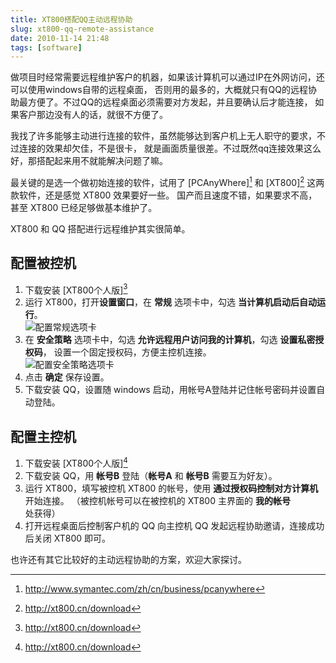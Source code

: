 ```yaml
---
title: XT800搭配QQ主动远程协助
slug: xt800-qq-remote-assistance
date: 2010-11-14 21:48
tags: [software]
---
```


做项目时经常需要远程维护客户的机器，如果该计算机可以通过IP在外网访问，还可以使用windows自带的远程桌面，
否则用的最多的，大概就只有QQ的远程协助最方便了。不过QQ的远程桌面必须需要对方发起，并且要确认后才能连接，
如果客户那边没有人的话，就很不方便了。

我找了许多能够主动进行连接的软件，虽然能够达到客户机上无人职守的要求，不过连接的效果却欠佳，不是很卡，
就是画面质量很差。不过既然qq连接效果这么好，那搭配起来用不就能解决问题了嘛。

最关键的是选一个做初始连接的软件，试用了 [PCAnyWhere][^1] 和 [XT800][^2] 这两款软件，还是感觉 XT800 效果要好一些。
国产而且速度不错，如果要求不高，甚至 XT800 已经足够做基本维护了。

XT800 和 QQ 搭配进行远程维护其实很简单。

配置被控机
----------

 1. 下载安装 [XT800个人版][^2]
 2. 运行 XT800，打开**设置窗口**，在 **常规** 选项卡中，勾选 **当计算机启动后自动运行**。  
    ![配置常规选项卡](http://pic.yupoo.com/greatghoul_v/ACF3c0FJ/uQcHV.png)
 3. 在 **安全策略** 选项卡中，勾选 **允许远程用户访问我的计算机**，勾选 **设置私密授权码**，
    设置一个固定授权码，方便主控机连接。  
    ![配置安全策略选项卡](http://pic.yupoo.com/greatghoul_v/ACF3clKL/iBgPD.png)
 4. 点击 **确定** 保存设置。
 5. 下载安装 QQ，设置随 windows 启动，用帐号A登陆并记住帐号密码并设置自动登陆。

配置主控机
----------

 1. 下载安装 [XT800个人版][^2]
 2. 下载安装 QQ，用 **帐号B** 登陆（**帐号A** 和 **帐号B** 需要互为好友）。
 3. 运行 XT800，填写被控机 XT800 的帐号，使用 **通过授权码控制对方计算机** 开始连接。
    （被控机帐号可以在被控机的 XT800 主界面的 **我的帐号** 处获得）
 4. 打开远程桌面后控制客户机的 QQ 向主控机 QQ 发起远程协助邀请，连接成功后关闭 XT800 即可。

也许还有其它比较好的主动远程协助的方案，欢迎大家探讨。

[^1]: http://www.symantec.com/zh/cn/business/pcanywhere
[^2]: http://xt800.cn/download
